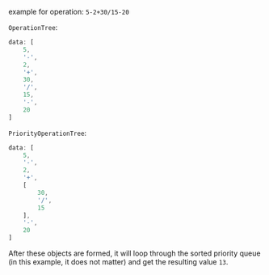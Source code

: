 example for operation: `5-2+30/15-20`

`OperationTree`:
```js
data: [
	5,
	'-',
	2,
	'+',
	30,
	'/',
	15,
	'-',
	20
]
```

`PriorityOperationTree`:
```js
data: [
	5,
	'-',
	2,
	'+',
	[
		30,
		'/',
		15
	],
	'-',
	20
]
```

After these objects are formed, it will loop through the sorted priority queue (in this example, it does not matter) and get the resulting value `13`.